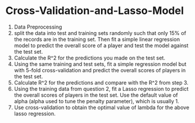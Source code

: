 # Cross-Validation-and-Lasso-Model
1. Data Preprocessing
2.  split the data into test and training sets randomly such that only 15% of the records are in the training set. Then fit a simple linear regression model to predict the overall score of a player and test the model against the test set.
3.  Calculate the R^2 for the predictions you made on the test set.
4.  Using the same training and test sets, fit a simple regression model but with 5-fold cross-validation and predict the overall scores of players in the test set. 
5.  Calculate R^2 for the predictions and compare with the R^2 from step 3.
6.  Using the training data from question 2, fit a Lasso regression to predict the overall scores of players in the test set. Use the default value of alpha (alpha used to tune the penalty parameter), which is usually 1.
7.  Use cross-validation to obtain the optimal value of lambda for the above lasso regression.
